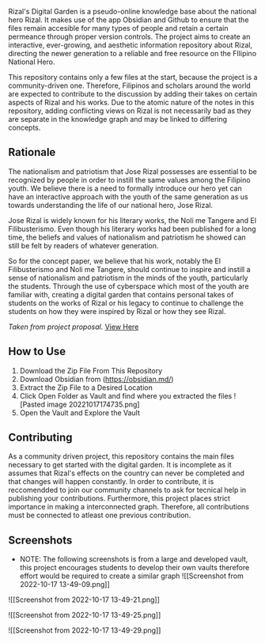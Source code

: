 Rizal's Digital Garden is a pseudo-online knowledge base about the national hero Rizal. It makes use of the app Obsidian and Github to ensure that the files remain accesible for many types of people and retain a certain permeance through proper version controls. The project aims to create an interactive, ever-growing, and aesthetic information repository about Rizal, directing the newer generation to a reliable and free resource on the FIlipino National Hero.

This repository contains only a few files at the start, because the project is a community-driven one. Therefore, Filipinos and scholars around the world are expected to contribute to the discussion by adding their takes on certain aspects of Rizal and his works. Due to the atomic nature of the notes in this repository, adding conflicting views on Rizal is not necessarily bad as they are separate in the knowledge graph and may be linked to differing concepts.

## Rationale 
The nationalism and patriotism that Jose Rizal possesses are essential to be recognized by people in order to instill the same values among the Filipino youth. We believe there is a need to formally introduce our hero yet can have an interactive approach with the youth of the same generation as us towards understanding the life of our national hero, Jose Rizal.

Jose Rizal is widely known for his literary works, the Noli me Tangere and El
Filibusterismo. Even though his literary works had been published for a long time, the beliefs and values of nationalism and patriotism he showed can still be felt by readers of whatever generation.

So for the concept paper, we believe that his work, notably the El Filibusterismo and Noli me Tangere, should continue to inspire and instill a sense of nationalism and patriotism in the minds of the youth, particularly the students. Through the use of cyberspace which most of the youth are familiar with, creating a digital garden that contains personal takes of students on the works of Rizal or his legacy to continue to challenge the students on how they were inspired by Rizal or how they see Rizal.

*Taken from project proposal.* [View Here](https://drive.google.com/file/d/1kgMgjoiZZH8MXNaUaOKqYL7nZh3c7J6P/view?usp=sharing)

## How to Use
1. Download the Zip File From This Repository
2. Download Obsidian from (https://obsidian.md/)
3. Extract the Zip File to a Desired Location
4. Click Open Folder as Vault and find where you extracted the files
![Pasted image 20221017174735.png]
5. Open the Vault and Explore the Vault

## Contributing
As a community driven project, this repository contains the main files necessary to get started with the digital garden. It is incomplete as it assumes that Rizal's effects on the country can never be completed and that changes will happen constantly. In order to contribute, it is reccomendded to join our community channels to ask for tecnical help in publishing your contributions. Furthermore, this project places strict importance in making a interconnected graph. Therefore, all contributions must be connected to atleast one previous contribution. 

## Screenshots
* NOTE: The following screenshots is from a large and developed vault, this project encourages students to develop their own vaults therefore effort would be required to create a similar graph
![[Screenshot from 2022-10-17 13-49-09.png]]

![[Screenshot from 2022-10-17 13-49-21.png]]

![[Screenshot from 2022-10-17 13-49-25.png]]

![[Screenshot from 2022-10-17 13-49-29.png]]
